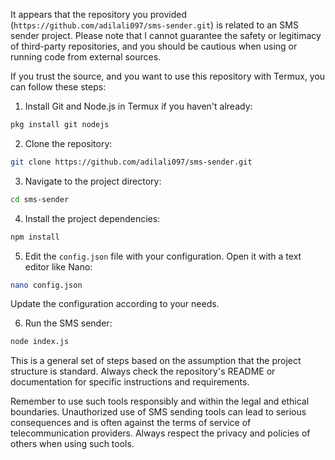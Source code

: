 It appears that the repository you provided (`https://github.com/adilali097/sms-sender.git`) is related to an SMS sender project. Please note that I cannot guarantee the safety or legitimacy of third-party repositories, and you should be cautious when using or running code from external sources.

If you trust the source, and you want to use this repository with Termux, you can follow these steps:

1. Install Git and Node.js in Termux if you haven't already:

```bash
pkg install git nodejs
```

2. Clone the repository:

```bash
git clone https://github.com/adilali097/sms-sender.git
```

3. Navigate to the project directory:

```bash
cd sms-sender
```

4. Install the project dependencies:

```bash
npm install
```

5. Edit the `config.json` file with your configuration. Open it with a text editor like Nano:

```bash
nano config.json
```

Update the configuration according to your needs.

6. Run the SMS sender:

```bash
node index.js
```

This is a general set of steps based on the assumption that the project structure is standard. Always check the repository's README or documentation for specific instructions and requirements.

Remember to use such tools responsibly and within the legal and ethical boundaries. Unauthorized use of SMS sending tools can lead to serious consequences and is often against the terms of service of telecommunication providers. Always respect the privacy and policies of others when using such tools.
